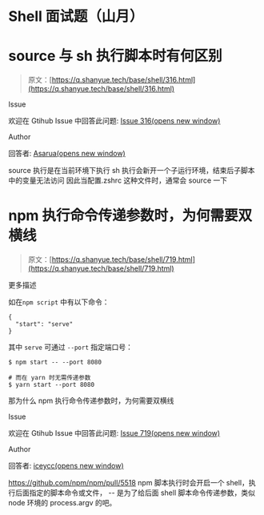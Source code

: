 <!--yml
category: 工具
date: 0001-01-01 00:00:00
-->

# Shell 面试题（山月）

# source 与 sh 执行脚本时有何区别

> 原文：[https://q.shanyue.tech/base/shell/316.html](https://q.shanyue.tech/base/shell/316.html)

Issue

欢迎在 Gtihub Issue 中回答此问题: [Issue 316(opens new window)](https://github.com/shfshanyue/Daily-Question/issues/316)

Author

回答者: [Asarua(opens new window)](https://github.com/Asarua)

source 执行是在当前环境下执行 sh 执行会新开一个子运行环境，结束后子脚本中的变量无法访问 因此当配置.zshrc 这种文件时，通常会 source 一下

# npm 执行命令传递参数时，为何需要双横线

> 原文：[https://q.shanyue.tech/base/shell/719.html](https://q.shanyue.tech/base/shell/719.html)

更多描述

如在`npm script` 中有以下命令：

```
{
  "start": "serve"
} 
```

其中 `serve` 可通过 `--port` 指定端口号：

```
$ npm start -- --port 8080

# 而在 yarn 时无需传递参数
$ yarn start --port 8080 
```

那为什么 npm 执行命令传递参数时，为何需要双横线

Issue

欢迎在 Gtihub Issue 中回答此问题: [Issue 719(opens new window)](https://github.com/shfshanyue/Daily-Question/issues/719)

Author

回答者: [iceycc(opens new window)](https://github.com/iceycc)

https://github.com/npm/npm/pull/5518 npm 脚本执行时会开启一个 shell，执行后面指定的脚本命令或文件， -- 是为了给后面 shell 脚本命令传递参数，类似 node 环境的 process.argv 的吧。

